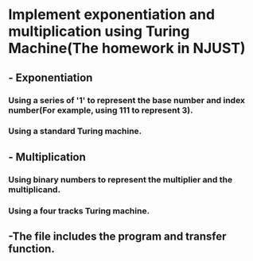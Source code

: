 # Implement exponentiation and multiplication using Turing Machine(The homework in NJUST)
## - Exponentiation
### Using a series of '1' to represent the base number and index number(For example, using 111 to represent 3).
### Using a standard Turing machine.
## - Multiplication
### Using binary numbers to represent the multiplier and the multiplicand.
### Using a four tracks Turing machine.
## -The file includes the program and transfer function.
